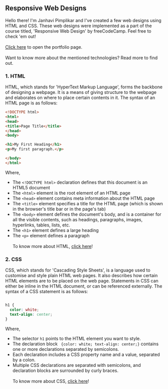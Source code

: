 ## Responsive Web Designs

Hello there! I'm Janhavi Pimplikar and I've created a few web designs using HTML and CSS. These web designs were implemented as a part of the course titled, 'Responsive Web Design' by freeCodeCamp. Feel free to check 'em out!
\
\
[Click here](https://janhavi-2001.github.io/fCC_Web_Design_Projects/portfolio-page/dist/index.html) to open the portfolio page.
\
\
Want to know more about the mentioned technologies? Read more to find out.


### **1. HTML**

HTML, which stands for 'HyperText Markup Language', forms the backbone of designing a webpage. It is a means of giving structure to the webpage and elaborates on where to place certain contents in it. The syntax of an HTML page is as follows:

```html
<!DOCTYPE html>
<html>
<head>
<title>Page Title</title>
</head>
<body>

<h1>My First Heading</h1>
<p>My first paragraph.</p>

</body>
</html>
```

Where,

- The ```<!DOCTYPE html>``` declaration defines that this document is an HTML5 document
- The ```<html>``` element is the root element of an HTML page
- The ```<head>``` element contains meta information about the HTML page
- The ```<title>``` element specifies a title for the HTML page (which is shown in the browser's title bar or in the page's tab)
- The ```<body>``` element defines the document's body, and is a container for all the visible contents, such as headings, paragraphs, images, hyperlinks, tables, lists, etc.
- The ```<h1>``` element defines a large heading
- The ```<p>``` element defines a paragraph
\
\
To know more about HTML, [click here](https://www.w3schools.com/html/html_intro.asp)!


### **2. CSS**

CSS, which stands for 'Cascading Style Sheets', is a language used to customise and style plain HTML web pages. It also describes how certain HTML elements are to be placed on the web page. Statements in CSS can either be inline in the HTML document, or can be referenced externally. The syntax of a CSS statement is as follows:

```css

h1 {
  color: white;
  text-align: center;
}
```

Where, 

- The selector ```h1``` points to the HTML element you want to style.
- The declaration block ``` {color: white; text-align: center;}``` contains one or more declarations separated by semicolons.
- Each declaration includes a CSS property name and a value, separated by a colon.
- Multiple CSS declarations are separated with semicolons, and declaration blocks are surrounded by curly braces.
\
\
To know more about CSS, [click here](https://www.w3schools.com/css/css_intro.asp)!
